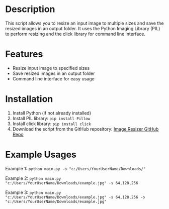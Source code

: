 # Description

This script allows you to resize an input image to multiple sizes and save the resized images in an output folder. It uses the Python Imaging Library (PIL) to perform resizing and the click library for command line interface.

# Features

- Resize input image to specified sizes
- Save resized images in an output folder
- Command line interface for easy usage

# Installation

1. Install Python (if not already installed)
2. Install PIL library: `pip install Pillow`
3. Install click library: `pip install click`
4. Download the script from the GitHub repository: [Image Resizer GitHub Repo](https://github.com/DlgshKurd/Image-Resizer)

# Example Usages

Example 1: `python main.py -o "c:/Users/YourUserName/Downloads/"`

Example 2: `python main.py "c:/Users/YourUserName/Downloads/example.jpg" -s 64,128,256`

Example 3: `python main.py "c:/Users/YourUserName/Downloads/example.jpg" -s 64,128,256 -o "c:/Users/YourUserName/Downloads/example.jpg"`
